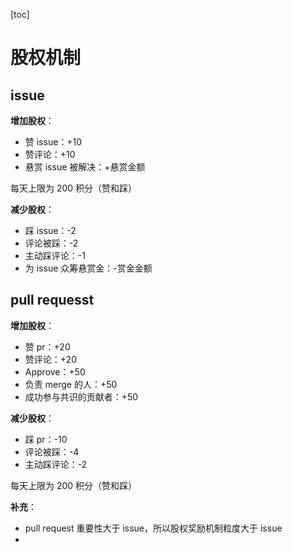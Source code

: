 [toc]

# 股权机制

## issue

**增加股权**：

- 赞 issue：+10
- 赞评论：+10
- 悬赏 issue 被解决：+悬赏金额

每天上限为 200 积分（赞和踩）



**减少股权**：

- 踩 issue：-2
- 评论被踩：-2
- 主动踩评论：-1
- 为 issue 众筹悬赏金：-赏金金额



## pull requesst

**增加股权**：

- 赞 pr：+20
- 赞评论：+20
- Approve：+50
- 负责 merge 的人：+50
- 成功参与共识的贡献者：+50



**减少股权**：

- 踩 pr：-10
- 评论被踩：-4
- 主动踩评论：-2

每天上限为 200 积分（赞和踩）



**补充**：

- pull request 重要性大于 issue，所以股权奖励机制粒度大于 issue
- 